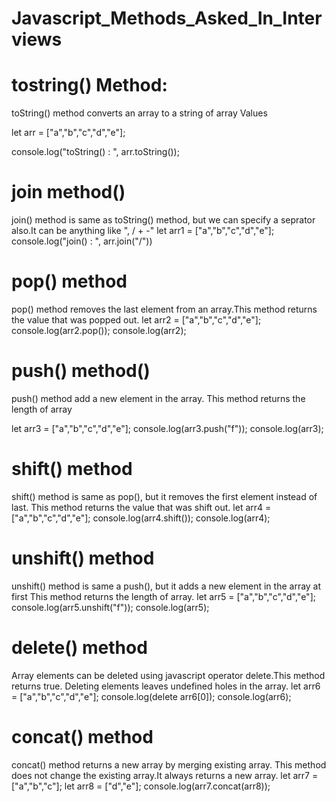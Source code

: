 # Javascript_Methods_Asked_In_Interviews

# tostring() Method:
 toString() method converts an array to a string of array Values

let arr = ["a","b","c","d","e"];

console.log("toString() : ", arr.toString());

# join method()
 join() method is same as toString() method, but we can specify a seprator also.It can be anything like ", / + -"
let arr1 = ["a","b","c","d","e"];
console.log("join() : ", arr.join("/"))

# pop() method
 pop() method removes the last element from an array.This method returns the value that was popped out.
let arr2 = ["a","b","c","d","e"];
console.log(arr2.pop());
console.log(arr2);

# push() method()
push() method add a new element in the array. This method returns the length of array

let arr3 = ["a","b","c","d","e"];
console.log(arr3.push("f"));
console.log(arr3);

# shift() method
shift() method is same as pop(), but it removes the first element instead of last. This method returns the value that was shift out.
let arr4 = ["a","b","c","d","e"];
console.log(arr4.shift());
console.log(arr4);

# unshift() method
unshift() method is same a push(), but it adds a new element in the array at first This method returns the length of array.
let arr5 = ["a","b","c","d","e"];
console.log(arr5.unshift("f"));
console.log(arr5);

# delete() method
Array elements can be deleted using javascript operator delete.This method returns true. Deleting elements leaves undefined holes in the array.
let arr6 = ["a","b","c","d","e"];
console.log(delete arr6[0]);
console.log(arr6);


# concat() method
concat() method returns a new array by merging existing array. This method does not change the existing array.It always returns a new array.
let arr7 = ["a","b","c"];
let arr8 = ["d","e"];
console.log(arr7.concat(arr8));

